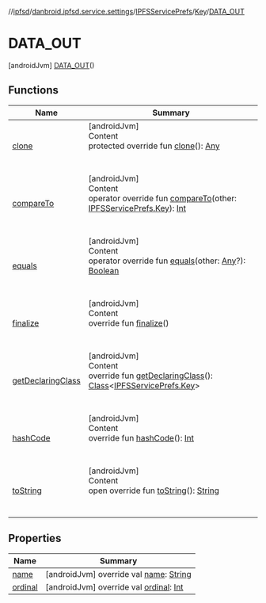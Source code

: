 //[ipfsd](../../../../index.md)/[danbroid.ipfsd.service.settings](../../../index.md)/[IPFSServicePrefs](../../index.md)/[Key](../index.md)/[DATA_OUT](index.md)



# DATA_OUT  
 [androidJvm] [DATA_OUT](index.md)()  
  
   


## Functions  
  
|  Name|  Summary| 
|---|---|
| [clone](../-t-i-m-e-o-u-t/index.md#kotlin/Enum/clone/#/PointingToDeclaration/)| [androidJvm]  <br>Content  <br>protected override fun [clone](../-t-i-m-e-o-u-t/index.md#kotlin/Enum/clone/#/PointingToDeclaration/)(): [Any](https://kotlinlang.org/api/latest/jvm/stdlib/kotlin/-any/index.html)  <br><br><br>
| [compareTo](../-t-i-m-e-o-u-t/index.md#kotlin/Enum/compareTo/#danbroid.ipfsd.service.settings.IPFSServicePrefs.Key/PointingToDeclaration/)| [androidJvm]  <br>Content  <br>operator override fun [compareTo](../-t-i-m-e-o-u-t/index.md#kotlin/Enum/compareTo/#danbroid.ipfsd.service.settings.IPFSServicePrefs.Key/PointingToDeclaration/)(other: [IPFSServicePrefs.Key](../index.md)): [Int](https://kotlinlang.org/api/latest/jvm/stdlib/kotlin/-int/index.html)  <br><br><br>
| [equals](../-t-i-m-e-o-u-t/index.md#kotlin/Enum/equals/#kotlin.Any?/PointingToDeclaration/)| [androidJvm]  <br>Content  <br>operator override fun [equals](../-t-i-m-e-o-u-t/index.md#kotlin/Enum/equals/#kotlin.Any?/PointingToDeclaration/)(other: [Any](https://kotlinlang.org/api/latest/jvm/stdlib/kotlin/-any/index.html)?): [Boolean](https://kotlinlang.org/api/latest/jvm/stdlib/kotlin/-boolean/index.html)  <br><br><br>
| [finalize](../-t-i-m-e-o-u-t/index.md#kotlin/Enum/finalize/#/PointingToDeclaration/)| [androidJvm]  <br>Content  <br>override fun [finalize](../-t-i-m-e-o-u-t/index.md#kotlin/Enum/finalize/#/PointingToDeclaration/)()  <br><br><br>
| [getDeclaringClass](../-t-i-m-e-o-u-t/index.md#kotlin/Enum/getDeclaringClass/#/PointingToDeclaration/)| [androidJvm]  <br>Content  <br>override fun [getDeclaringClass](../-t-i-m-e-o-u-t/index.md#kotlin/Enum/getDeclaringClass/#/PointingToDeclaration/)(): [Class](https://docs.oracle.com/javase/8/docs/api/java/lang/Class.html)<[IPFSServicePrefs.Key](../index.md)>  <br><br><br>
| [hashCode](../-t-i-m-e-o-u-t/index.md#kotlin/Enum/hashCode/#/PointingToDeclaration/)| [androidJvm]  <br>Content  <br>override fun [hashCode](../-t-i-m-e-o-u-t/index.md#kotlin/Enum/hashCode/#/PointingToDeclaration/)(): [Int](https://kotlinlang.org/api/latest/jvm/stdlib/kotlin/-int/index.html)  <br><br><br>
| [toString](../-t-i-m-e-o-u-t/index.md#kotlin/Enum/toString/#/PointingToDeclaration/)| [androidJvm]  <br>Content  <br>open override fun [toString](../-t-i-m-e-o-u-t/index.md#kotlin/Enum/toString/#/PointingToDeclaration/)(): [String](https://kotlinlang.org/api/latest/jvm/stdlib/kotlin/-string/index.html)  <br><br><br>


## Properties  
  
|  Name|  Summary| 
|---|---|
| [name](index.md#danbroid.ipfsd.service.settings/IPFSServicePrefs.Key.DATA_OUT/name/#/PointingToDeclaration/)|  [androidJvm] override val [name](index.md#danbroid.ipfsd.service.settings/IPFSServicePrefs.Key.DATA_OUT/name/#/PointingToDeclaration/): [String](https://kotlinlang.org/api/latest/jvm/stdlib/kotlin/-string/index.html)   <br>
| [ordinal](index.md#danbroid.ipfsd.service.settings/IPFSServicePrefs.Key.DATA_OUT/ordinal/#/PointingToDeclaration/)|  [androidJvm] override val [ordinal](index.md#danbroid.ipfsd.service.settings/IPFSServicePrefs.Key.DATA_OUT/ordinal/#/PointingToDeclaration/): [Int](https://kotlinlang.org/api/latest/jvm/stdlib/kotlin/-int/index.html)   <br>

